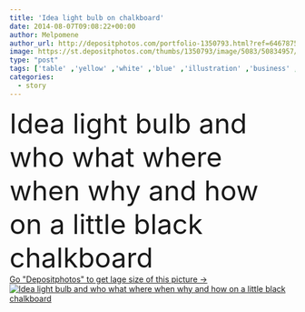 ```yaml
---
title: 'Idea light bulb on chalkboard'
date: 2014-08-07T09:08:22+00:00
author: Melpomene
author_url: http://depositphotos.com/portfolio-1350793.html?ref=64678756
image: https://st.depositphotos.com/thumbs/1350793/image/5083/50834957/api_thumb_450.jpg?forcejpeg=true
type: "post"
tags: ['table' ,'yellow' ,'white' ,'blue' ,'illustration' ,'business' ,'success' ,'plant' ,'light' ,'cup' ,'man' ,'coffee' ,'creativity' ,'hand' ,'arrow' ,'imagination' ,'inspiration' ,'creative' ,'concept' ,'idea' ,'office' ,'text' ,'working' ,'businessman' ,'writing' ,'desk' ,'bulb' ,'drawing' ,'lightbulb' ,'solution' ,'sketch' ,'innovation' ,'workspace' ,'successful' ,'story' ,'question' ,'blackboard' ,'Sketching' ,'chalk' ,'how' ,'brainstorming' ,'chalkboard' ,'what' ,'where' ,'who' ,'when' ,'why' ]
categories: 
  - story
---
```

<div aling="center">
            <font size="60"> Idea light bulb and who what where when why and how on a little black chalkboard</font>   
</div>
<div>
    <a href='https://depositphotos.com/50834957/stock-photo-idea-light-bulb-on-chalkboard.html?ref=64678756' target=_blank > Go "Depositphotos" to get lage size of this picture ->
        <img href='https://depositphotos.com/50834957/stock-photo-idea-light-bulb-on-chalkboard.html?ref=64678756' src='https://st.depositphotos.com/1350793/5083/i/950/depositphotos_50834957-stock-photo-idea-light-bulb-on-chalkboard.jpg?forcejpeg=true' alt='Idea light bulb and who what where when why and how on a little black chalkboard' >
    </a>
</div>

